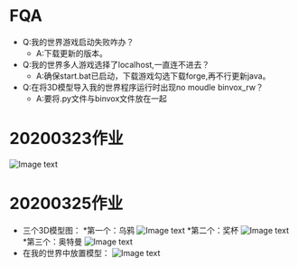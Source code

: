 # FQA
* Q:我的世界游戏启动失败咋办？
  * A:下载更新的版本。
* Q:我的世界多人游戏选择了localhost,一直连不进去？
  * A:确保start.bat已启动，下载游戏勾选下载forge,再不行更新java。
* Q:在将3D模型导入我的世界程序运行时出现no moudle binvox_rw？
  * A:要将.py文件与binvox文件放在一起
 
# 20200323作业
![Image text](https://raw.githubusercontent.com/shiep18/EIS2020/master/students/zengkexiang/myhouse.png)

# 20200325作业
* 三个3D模型图：
  *第一个：乌鸦
  ![Image text](https://github.com/shiep18/EIS2020/blob/master/students/zengkexiang/3D/crow.JPG)
  *第二个：奖杯
  ![Image text](https://github.com/shiep18/EIS2020/blob/master/students/zengkexiang/3D/trophy.JPG)
  *第三个：奥特曼
  ![Image text](https://github.com/shiep18/EIS2020/blob/master/students/zengkexiang/3D/ultraman.JPG)
* 在我的世界中放置模型：
![Image text](https://github.com/shiep18/EIS2020/blob/master/students/zengkexiang/3D/mycrow.png)
